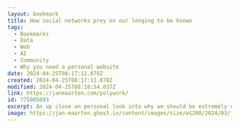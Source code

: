 ```yaml
---
layout: bookmark
title: How social networks prey on our longing to be known
tags:
  - Bookmarks
  - Data
  - Web
  - AI
  - Community
  - Why you need a personal website
date: 2024-04-25T08:17:11.878Z
created: 2024-04-25T08:17:11.878Z
modified: 2024-04-25T08:18:54.037Z
link: https://janmaarten.com/polywork/
id: 775005093
excerpt: An up close an personal look into why we should be extremely careful when sharing about ourselves online, no matter how shiny an app or network might be.
image: https://jan-maarten.ghost.io/content/images/size/w1200/2024/03/featured_image-polywork-1.jpg
---
```

